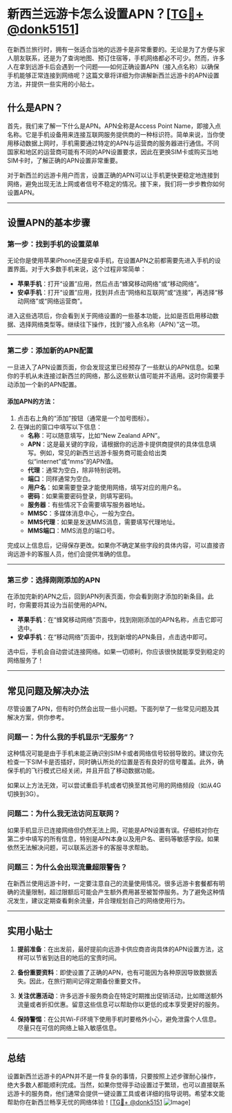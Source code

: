 # 新西兰远游卡怎么设置APN？[[TG💪+ @donk5151](https://t.me/s/donk5151)]

在新西兰旅行时，拥有一张适合当地的远游卡是非常重要的。无论是为了方便与家人朋友联系，还是为了查询地图、预订住宿等，手机网络都必不可少。然而，许多人在拿到远游卡后会遇到一个问题——如何正确设置APN（接入点名称）以确保手机能够正常连接到网络呢？这篇文章将详细为你讲解新西兰远游卡的APN设置方法，并提供一些实用的小贴士。

## 什么是APN？

首先，我们来了解一下什么是APN。APN全称是Access Point Name，即接入点名称。它是手机设备用来连接互联网服务提供商的一种标识符。简单来说，当你使用移动数据上网时，手机需要通过特定的APN与运营商的服务器进行通信。不同国家和地区的运营商可能有不同的APN设置要求，因此在更换SIM卡或购买当地SIM卡时，了解正确的APN设置非常重要。

对于新西兰的远游卡用户而言，设置正确的APN可以让手机更快更稳定地连接到网络，避免出现无法上网或者信号不稳定的情况。接下来，我们将一步步教你如何设置APN。

---

## 设置APN的基本步骤

### 第一步：找到手机的设置菜单

无论你是使用苹果iPhone还是安卓手机，在设置APN之前都需要先进入手机的设置界面。对于大多数手机来说，这个过程非常简单：

- **苹果手机**：打开“设置”应用，然后点击“蜂窝移动网络”或“移动网络”。
- **安卓手机**：打开“设置”应用，找到并点击“网络和互联网”或“连接”，再选择“移动网络”或“网络运营商”。

进入这些选项后，你会看到关于网络设置的一些基本功能，比如是否启用移动数据、选择网络类型等。继续往下操作，找到“接入点名称（APN）”这一项。

---

### 第二步：添加新的APN配置

一旦进入了APN设置页面，你会发现这里已经预存了一些默认的APN信息。如果你的手机从未连接过新西兰的网络，那么这些默认值可能并不适用。这时你需要手动添加一个新的APN配置。

#### 添加APN的方法：
1. 点击右上角的“添加”按钮（通常是一个加号图标）。
2. 在弹出的窗口中填写以下信息：
   - **名称**：可以随意填写，比如“New Zealand APN”。
   - **APN**：这是最关键的字段，请根据你的远游卡提供商提供的具体信息填写。例如，常见的新西兰远游卡服务商可能会给出类似“internet”或“mms”的APN值。
   - **代理**：通常为空白，除非特别说明。
   - **端口**：同样通常为空白。
   - **用户名**：如果需要登录才能使用网络，填写对应的用户名。
   - **密码**：如果需要密码登录，则填写密码。
   - **服务器**：有些情况下会需要填写服务器地址。
   - **MMSC**：多媒体消息中心，一般为空白。
   - **MMS代理**：如果是发送MMS消息，需要填写代理地址。
   - **MMS端口**：MMS消息的端口号。

完成以上信息后，记得保存更改。如果你不确定某些字段的具体内容，可以直接咨询远游卡的客服人员，他们会提供准确的信息。

---

### 第三步：选择刚刚添加的APN

在添加完新的APN之后，回到APN列表页面，你会看到刚才添加的新条目。此时，你需要将其设为当前使用的APN。

- **苹果手机**：在“蜂窝移动网络”页面中，找到刚刚添加的APN名称，点击它即可选中。
- **安卓手机**：在“移动网络”页面中，找到新增的APN条目，点击选中即可。

选中后，手机会自动尝试连接网络。如果一切顺利，你应该很快就能享受到稳定的网络服务了！

---

## 常见问题及解决办法

尽管设置了APN，但有时仍然会出现一些小问题。下面列举了一些常见问题及其解决方案，供你参考。

### 问题一：为什么我的手机显示“无服务”？

这种情况可能是由于手机未能正确识别SIM卡或者网络信号较弱导致的。建议你先检查一下SIM卡是否插好，同时确认所处的位置是否有良好的信号覆盖。此外，确保手机的飞行模式已经关闭，并且开启了移动数据功能。

如果以上方法无效，可以尝试重启手机或者切换至其他可用的网络频段（如从4G切换到3G）。

### 问题二：为什么我无法访问互联网？

如果手机显示已连接网络但仍然无法上网，可能是APN设置有误。仔细核对你在第二步中填写的所有信息，特别是APN本身以及用户名、密码等敏感字段。如果依然无法解决问题，可以联系远游卡的客服寻求帮助。

### 问题三：为什么会出现流量超限警告？

在新西兰使用远游卡时，一定要注意自己的流量使用情况。很多远游卡套餐都有明确的流量限制，超过限额后可能会产生额外费用甚至被暂停服务。为了避免这种情况发生，建议定期查看剩余流量，并合理规划自己的网络使用行为。

---

## 实用小贴士

1. **提前准备**：在出发前，最好提前向远游卡供应商咨询具体的APN设置方法，这样可以节省到达目的地后的宝贵时间。
   
2. **备份重要资料**：即使设置了正确的APN，也有可能因为各种原因导致数据丢失。因此，在旅行期间记得定期备份重要文件。

3. **关注优惠活动**：许多远游卡服务商会在特定时期推出促销活动，比如赠送额外流量或者折扣优惠。留意这些信息可以帮助你以更低的成本享受更好的服务。

4. **保持警惕**：在公共Wi-Fi环境下使用手机时要格外小心，避免泄露个人信息。尽量只在可信的网络上输入敏感信息。

---

## 总结

设置新西兰远游卡的APN并不是一件复杂的事情，只要按照上述步骤耐心操作，绝大多数人都能顺利完成。当然，如果你觉得手动设置过于繁琐，也可以直接联系远游卡的服务商，他们通常会提供一键设置工具或者详细的指导说明。希望本文能帮助你在新西兰畅享无忧的网络体验！[[TG💪+ @donk5151](https://t.me/s/donk5151) ![Image](https://i.postimg.cc/rwNCRYN7/Snipaste-2025-04-30-17-27-05.png)]